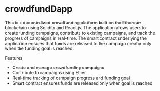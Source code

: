 # crowdfundDapp

This is a decentralized crowdfunding platform built on the Ethereum blockchain using Solidity and React.js. 
The application allows users to create funding campaigns, contribute to existing campaigns, and track the 
progress of campaigns in real-time. The smart contract underlying the application ensures that funds are 
released to the campaign creator only when the funding goal is reached.

Features
* Create and manage crowdfunding campaigns
* Contribute to campaigns using Ether
* Real-time tracking of campaign progress and funding goal
* Smart contract ensures funds are released only when goal is reached
